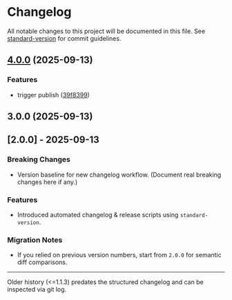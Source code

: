 # Changelog

All notable changes to this project will be documented in this file. See [standard-version](https://github.com/conventional-changelog/standard-version) for commit guidelines.

## [4.0.0](https://github.com/dougvil/use-yup-hook-validate/compare/v3.0.0...v4.0.0) (2025-09-13)


### Features

* trigger publish ([39f8399](https://github.com/dougvil/use-yup-hook-validate/commit/39f8399843e3b4f5587ca3158b353857bf282d46))

## 3.0.0 (2025-09-13)

## [2.0.0] - 2025-09-13

### Breaking Changes

- Version baseline for new changelog workflow. (Document real breaking changes here if any.)

### Features

- Introduced automated changelog & release scripts using `standard-version`.

### Migration Notes

- If you relied on previous version numbers, start from `2.0.0` for semantic diff comparisons.

---

Older history (<=1.1.3) predates the structured changelog and can be inspected via git log.
